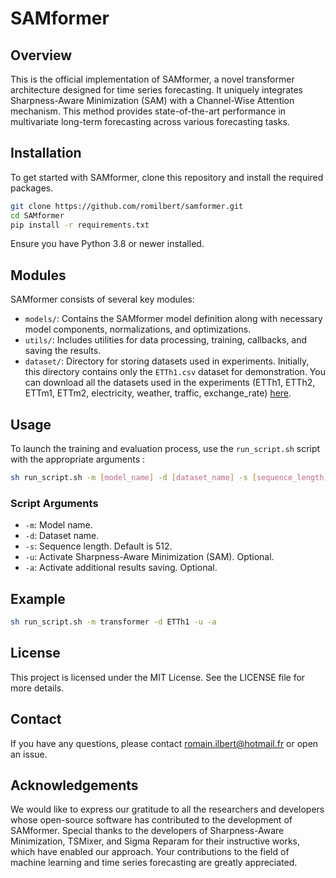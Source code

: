 # SAMformer

## Overview
This is the official implementation of SAMformer, a novel transformer architecture designed for time series forecasting. It uniquely integrates Sharpness-Aware Minimization (SAM) with a Channel-Wise Attention mechanism. This method provides state-of-the-art performance in multivariate long-term forecasting across various forecasting tasks.

## Installation
To get started with SAMformer, clone this repository and install the required packages.


```bash
git clone https://github.com/romilbert/samformer.git
cd SAMformer
pip install -r requirements.txt
```

Ensure you have Python 3.8 or newer installed.

## Modules
SAMformer consists of several key modules:
- `models/`: Contains the SAMformer model definition along with necessary model components, normalizations, and optimizations.
- `utils/`: Includes utilities for data processing, training, callbacks, and saving the results.
- `dataset/`: Directory for storing datasets used in experiments. Initially, this directory contains only the `ETTh1.csv` dataset for demonstration. You can download all the datasets used in the experiments (ETTh1, ETTh2, ETTm1, ETTm2, electricity, weather, traffic, exchange_rate) [here](https://drive.google.com/drive/folders/1ZOYpTUa82_jCcxIdTmyr0LXQfvaM9vIy).

## Usage
To launch the training and evaluation process, use the `run_script.sh` script with the appropriate arguments :
```bash
sh run_script.sh -m [model_name] -d [dataset_name] -s [sequence_length] -u -a
```


### Script Arguments
- `-m`: Model name.
- `-d`: Dataset name.
- `-s`: Sequence length. Default is 512.
- `-u`: Activate Sharpness-Aware Minimization (SAM). Optional.
- `-a`: Activate additional results saving. Optional.

## Example
```bash
sh run_script.sh -m transformer -d ETTh1 -u -a
```

## License
This project is licensed under the MIT License. See the LICENSE file for more details.

## Contact
If you have any questions, please contact romain.ilbert@hotmail.fr or open an issue.

## Acknowledgements 
We would like to express our gratitude to all the researchers and developers whose open-source software has contributed to the development of SAMformer. Special thanks to the developers of Sharpness-Aware Minimization, TSMixer, and Sigma Reparam for their instructive works, which have enabled our approach. Your contributions to the field of machine learning and time series forecasting are greatly appreciated.

